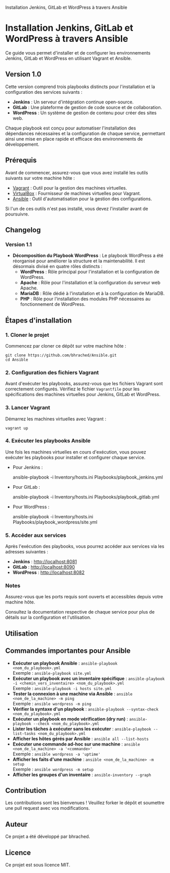   Installation Jenkins, GitLab et WordPress à travers Ansible

Installation Jenkins, GitLab et WordPress à travers Ansible
===========================================================

Ce guide vous permet d'installer et de configurer les environnements Jenkins, GitLab et WordPress en utilisant Vagrant et Ansible.

Version 1.0
-----------

Cette version comprend trois playbooks distincts pour l'installation et la configuration des services suivants :

*   **Jenkins** : Un serveur d'intégration continue open-source.
*   **GitLab** : Une plateforme de gestion de code source et de collaboration.
*   **WordPress** : Un système de gestion de contenu pour créer des sites web.

Chaque playbook est conçu pour automatiser l'installation des dépendances nécessaires et la configuration de chaque service, permettant ainsi une mise en place rapide et efficace des environnements de développement.

Prérequis
---------

Avant de commencer, assurez-vous que vous avez installé les outils suivants sur votre machine hôte :

*   [Vagrant](https://www.vagrantup.com/downloads) : Outil pour la gestion des machines virtuelles.
*   [VirtualBox](https://www.virtualbox.org/wiki/Downloads) : Fournisseur de machines virtuelles pour Vagrant.
*   [Ansible](https://docs.ansible.com/ansible/latest/installation_guide/intro_installation.html) : Outil d'automatisation pour la gestion des configurations.

Si l'un de ces outils n'est pas installé, vous devez l'installer avant de poursuivre.

## Changelog

### Version 1.1
- **Décomposition du Playbook WordPress** : Le playbook WordPress a été réorganisé pour améliorer la structure et la maintenabilité. Il est désormais divisé en quatre rôles distincts :
  - **WordPress** : Rôle principal pour l'installation et la configuration de WordPress.
  - **Apache** : Rôle pour l'installation et la configuration du serveur web Apache.
  - **MariaDB** : Rôle dédié à l'installation et à la configuration de MariaDB.
  - **PHP** : Rôle pour l'installation des modules PHP nécessaires au fonctionnement de WordPress.

Étapes d'installation
---------------------

### 1\. Cloner le projet

Commencez par cloner ce dépôt sur votre machine hôte :

    git clone https://github.com/bhrached/Ansible.git
    cd Ansible

### 2\. Configuration des fichiers Vagrant

Avant d'exécuter les playbooks, assurez-vous que les fichiers Vagrant sont correctement configurés. Vérifiez le fichier `Vagrantfile` pour les spécifications des machines virtuelles pour Jenkins, GitLab et WordPress.

### 3\. Lancer Vagrant

Démarrez les machines virtuelles avec Vagrant :

    vagrant up

### 4\. Exécuter les playbooks Ansible

Une fois les machines virtuelles en cours d'exécution, vous pouvez exécuter les playbooks pour installer et configurer chaque service.

*   Pour Jenkins :

    ansible-playbook -i Inventory/hosts.ini Playbooks/playbook_jenkins.yml

*   Pour GitLab :

    ansible-playbook -i Inventory/hosts.ini Playbooks/playbook_gitlab.yml

*   Pour WordPress :

    ansible-playbook -i Inventory/hosts.ini Playbooks/playbook_wordpress/site.yml

### 5\. Accéder aux services

Après l'exécution des playbooks, vous pourrez accéder aux services via les adresses suivantes :

*   **Jenkins** : [http://localhost:8081](http://localhost:8081)
*   **GitLab** : [http://localhost:8090](http://localhost:8090)
*   **WordPress** : [http://localhost:8082](http://localhost:8082)

### Notes

Assurez-vous que les ports requis sont ouverts et accessibles depuis votre machine hôte.

Consultez la documentation respective de chaque service pour plus de détails sur la configuration et l'utilisation.

## Utilisation

Commandes importantes pour Ansible
----------------------------------

*   **Exécuter un playbook Ansible** : `ansible-playbook <nom_du_playbook>.yml`  
    Exemple : `ansible-playbook site.yml`
*   **Exécuter un playbook avec un inventaire spécifique** : `ansible-playbook -i <chemin_vers_inventaire> <nom_du_playbook>.yml`  
    Exemple : `ansible-playbook -i hosts site.yml`
*   **Tester la connexion à une machine via Ansible** : `ansible <nom_de_la_machine> -m ping`  
    Exemple : `ansible wordpress -m ping`
*   **Vérifier la syntaxe d'un playbook** : `ansible-playbook --syntax-check <nom_du_playbook>.yml`
*   **Exécuter un playbook en mode vérification (dry run)** : `ansible-playbook --check <nom_du_playbook>.yml`
*   **Lister les tâches à exécuter sans les exécuter** : `ansible-playbook --list-tasks <nom_du_playbook>.yml`
*   **Afficher les hôtes gérés par Ansible** : `ansible all --list-hosts`
*   **Exécuter une commande ad-hoc sur une machine** : `ansible <nom_de_la_machine> -a '<commande>'`  
    Exemple : `ansible wordpress -a 'uptime'`
*   **Afficher les faits d'une machine** : `ansible <nom_de_la_machine> -m setup`  
    Exemple : `ansible wordpress -m setup`
*   **Afficher les groupes d'un inventaire** : `ansible-inventory --graph`

## Contribution

Les contributions sont les bienvenues ! Veuillez forker le dépôt et soumettre une pull request avec vos modifications.

<h2>Auteur</h2>
<p>Ce projet a été développé par bhrached.</p>
<h2>Licence</h2>
<p>Ce projet est sous licence MIT.</p>
